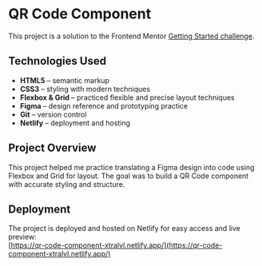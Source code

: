# QR Code Component

This project is a solution to the Frontend Mentor [Getting Started challenge](https://www.frontendmentor.io/learning-paths/getting-started-on-frontend-mentor-XJhRWRREZd/steps/67ac9500a0c9efaa062d695a/challenge/start).

## Technologies Used

- **HTML5** – semantic markup  
- **CSS3** – styling with modern techniques  
- **Flexbox & Grid** – practiced flexible and precise layout techniques  
- **Figma** – design reference and prototyping practice  
- **Git** – version control  
- **Netlify** – deployment and hosting  

## Project Overview

This project helped me practice translating a Figma design into code using Flexbox and Grid for layout.
The goal was to build a QR Code component with accurate styling and structure.

## Deployment

The project is deployed and hosted on Netlify for easy access and live preview:  
[https://qr-code-component-xtralvl.netlify.app/](https://qr-code-component-xtralvl.netlify.app/)
